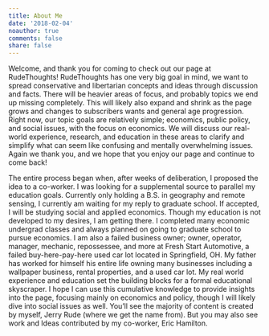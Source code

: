 ```yaml
---
title: About Me
date: '2018-02-04'
noauthor: true
comments: false
share: false
---
```

Welcome, and thank you for coming to check out our page at RudeThoughts!  RudeThoughts has one very big goal in mind, we want to spread conservative and libertarian concepts and ideas through discussion and facts. There will be heavier areas of focus, and probably topics we end up missing completely. This will likely also expand and shrink as the page grows and changes to subscribers wants and general age progression. Right now, our topic goals are relatively simple; economics, public policy, and social issues, with the focus on economics. We will discuss our real-world experience, research, and education in these areas to clarify and simplify what can seem like confusing and mentally overwhelming issues. Again we thank you, and we hope that you enjoy our page and continue to come back!

The entire process began when, after weeks of deliberation, I proposed the idea to a co-worker. I was looking for a supplemental source to parallel my education goals. Currently only holding a B.S. in geography and remote sensing, I currently am waiting for my reply to graduate school. If accepted, I will be studying social and applied economics. Though my education is not developed to my desires, I am getting there. I completed many economic undergrad classes and always planned on going to graduate school to pursue economics. I am also a failed business owner; owner, operator, manager, mechanic, repossessee, and more at Fresh Start Automotive, a failed buy-here-pay-here used car lot located in Springfield, OH. My father has worked for himself his entire life owning many businesses including a wallpaper business, rental properties, and a used car lot. My real world experience and education set the building blocks for a formal educational skyscraper. I hope I can use this cumulative knowledge to provide insights into the page, focusing mainly on economics and policy, though I will likely dive into social issues as well. You’ll see the majority of content is created by myself, Jerry Rude (where we get the name from). But you may also see work and Ideas contributed by my co-worker, Eric Hamilton.
